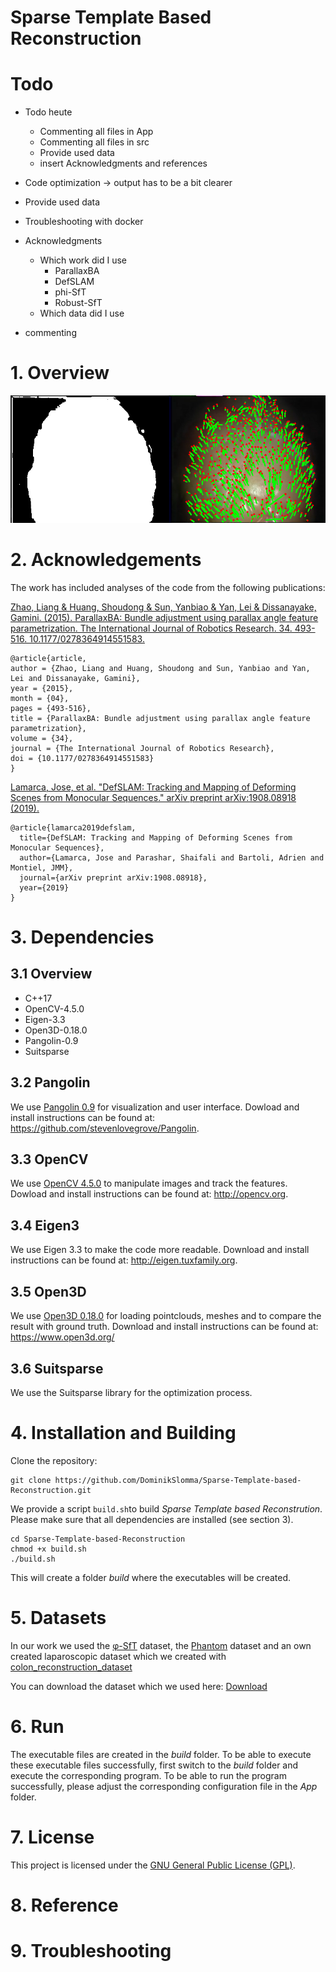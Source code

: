 <h1> Sparse Template Based Reconstruction </h1>

# Todo 
* Todo heute
    * Commenting all files in App
    * Commenting all files in src
    * Provide used data
    * insert Acknowledgments and references


* Code optimization -> output has to be a bit clearer
* Provide used data

* Troubleshooting with docker
* Acknowledgments
    * Which work did I use
        * ParallaxBA
        * DefSLAM
        * phi-SfT
        * Robust-SfT
    * Which data did I use
* commenting



# 1. Overview
![Alternativer Text](./data/image.png)


# 2. Acknowledgements
The work has included analyses of the code from the following publications:

[Zhao, Liang & Huang, Shoudong & Sun, Yanbiao & Yan, Lei & Dissanayake, Gamini. (2015). ParallaxBA: Bundle adjustment using parallax angle feature parametrization. The International Journal of Robotics Research. 34. 493-516. 10.1177/0278364914551583.](https://www.researchgate.net/publication/275260778_ParallaxBA_Bundle_adjustment_using_parallax_angle_feature_parametrization)

```
@article{article,
author = {Zhao, Liang and Huang, Shoudong and Sun, Yanbiao and Yan, Lei and Dissanayake, Gamini},
year = {2015},
month = {04},
pages = {493-516},
title = {ParallaxBA: Bundle adjustment using parallax angle feature parametrization},
volume = {34},
journal = {The International Journal of Robotics Research},
doi = {10.1177/0278364914551583}
}
```

[Lamarca, Jose, et al. "DefSLAM: Tracking and Mapping of Deforming Scenes from Monocular Sequences." arXiv preprint arXiv:1908.08918 (2019).](https://arxiv.org/abs/1908.08918)
```
@article{lamarca2019defslam,
  title={DefSLAM: Tracking and Mapping of Deforming Scenes from Monocular Sequences},
  author={Lamarca, Jose and Parashar, Shaifali and Bartoli, Adrien and Montiel, JMM},
  journal={arXiv preprint arXiv:1908.08918},
  year={2019}
}
```

# 3. Dependencies
## 3.1 Overview
<ul>
    <li>C++17</li>
    <li>OpenCV-4.5.0</li>
    <li>Eigen-3.3</li>
    <li>Open3D-0.18.0</li>
    <li>Pangolin-0.9</li>
    <li>Suitsparse</li>
</ul>

## 3.2 Pangolin
We use [Pangolin 0.9](https://github.com/stevenlovegrove/Pangolin) for visualization and user interface. Dowload and install instructions can be found at: https://github.com/stevenlovegrove/Pangolin.

## 3.3 OpenCV
We use [OpenCV 4.5.0](http://opencv.org) to manipulate images and track the features. Dowload and install instructions can be found at: http://opencv.org.

## 3.4 Eigen3
We use Eigen 3.3 to make the code more readable. Download and install instructions can be found at: http://eigen.tuxfamily.org.

## 3.5 Open3D
We use [Open3D 0.18.0](https://github.com/isl-org/Open3D) for loading pointclouds, meshes and to compare the result with ground truth. Download and install instructions can be found at: https://www.open3d.org/

## 3.6 Suitsparse
We use the Suitsparse library for the optimization process.

# 4. Installation and Building
Clone the repository:
```
git clone https://github.com/DominikSlomma/Sparse-Template-based-Reconstruction.git
```

We provide a script `build.sh`to build *Sparse Template based Reconstrution*. Please make sure that all dependencies are installed (see section 3).

```
cd Sparse-Template-based-Reconstruction
chmod +x build.sh
./build.sh
```
This will create a folder *build* where the executables will be created.

# 5. Datasets
In our work we used the [&phi;-SfT](https://drive.google.com/drive/folders/1gpzp5k64S6TnDbl8ZW8lgSmDE_nzHdh9?usp=sharing) dataset, the [Phantom](http://hamlyn.doc.ic.ac.uk/vision/) dataset and an own created laparoscopic dataset which we created with [colon_reconstruction_dataset](https://github.com/zsustc/colon_reconstruction_dataset) 

You can download the dataset which we used here: [Download]()

# 6. Run
The executable files are created in the *build* folder. To be able to execute these executable files successfully, first switch to the *build* folder and execute the corresponding program. To be able to run the program successfully, please adjust the corresponding configuration file in the *App* folder.


# 7. License

This project is licensed under the [GNU General Public License (GPL)](https://www.gnu.org/licenses/gpl-3.0.html).


# 8. Reference

# 9. Troubleshooting
